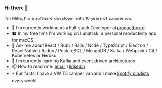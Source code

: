 ### Hi there 👋

I'm Mike, I'm a software developer with 10 years of experience.

- 🚀 I’m currently working as a Full-stack Developer at [productboard](http://productboard.com)
- 🐿 In my free time I'm working on [Lunatask](https://github.com/mikekreeki/tasks-releases), a personal productivity app for macOS
- 💬 Ask me about React / Ruby / Rails / Node / TypeScript / Electron / React Native / Redux / PostgreSQL / MongoDB / Kafka / Webpack / Git / Kubernetes or Heroku.
- 🌱 I’m currently learning Kafka and event-driven architectures
- 📫 How to reach me: [email](mailto:work@mikekreeki.com) / [linkedin](https://www.linkedin.com/in/mikekreeki/)
- ⚡️ Fun facts: I have a VW T5 camper van and I make [Spotify playlists](https://open.spotify.com/user/11177736868?si=bek08ihUR7WHxvogoM5WLQ) every week!
